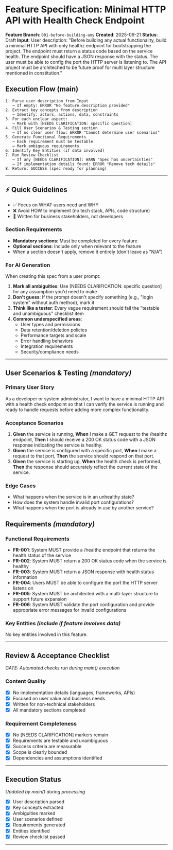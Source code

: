 # Feature Specification: Minimal HTTP API with Health Check Endpoint

**Feature Branch**: `001-before-building-any`
**Created**: 2025-09-21
**Status**: Draft
**Input**: User description: "Before building any actual functionality, build a minimal HTTP API with only healthz endpoint for bootstrapping the project. The endpoint must return a status code based on the service health. The endpoint should have a JSON response with the status. The user must be able to config the port the HTTP server is listening to. The API project must be architeched to be future proof for multi layer structure mentioned in constitution."

## Execution Flow (main)
```
1. Parse user description from Input
   → If empty: ERROR "No feature description provided"
2. Extract key concepts from description
   → Identify: actors, actions, data, constraints
3. For each unclear aspect:
   → Mark with [NEEDS CLARIFICATION: specific question]
4. Fill User Scenarios & Testing section
   → If no clear user flow: ERROR "Cannot determine user scenarios"
5. Generate Functional Requirements
   → Each requirement must be testable
   → Mark ambiguous requirements
6. Identify Key Entities (if data involved)
7. Run Review Checklist
   → If any [NEEDS CLARIFICATION]: WARN "Spec has uncertainties"
   → If implementation details found: ERROR "Remove tech details"
8. Return: SUCCESS (spec ready for planning)
```

---

## ⚡ Quick Guidelines
- ✅ Focus on WHAT users need and WHY
- ❌ Avoid HOW to implement (no tech stack, APIs, code structure)
- 👥 Written for business stakeholders, not developers

### Section Requirements
- **Mandatory sections**: Must be completed for every feature
- **Optional sections**: Include only when relevant to the feature
- When a section doesn't apply, remove it entirely (don't leave as "N/A")

### For AI Generation
When creating this spec from a user prompt:
1. **Mark all ambiguities**: Use [NEEDS CLARIFICATION: specific question] for any assumption you'd need to make
2. **Don't guess**: If the prompt doesn't specify something (e.g., "login system" without auth method), mark it
3. **Think like a tester**: Every vague requirement should fail the "testable and unambiguous" checklist item
4. **Common underspecified areas**:
   - User types and permissions
   - Data retention/deletion policies
   - Performance targets and scale
   - Error handling behaviors
   - Integration requirements
   - Security/compliance needs

---

## User Scenarios & Testing *(mandatory)*

### Primary User Story
As a developer or system administrator, I want to have a minimal HTTP API with a health check endpoint so that I can verify the service is running and ready to handle requests before adding more complex functionality.

### Acceptance Scenarios
1. **Given** the service is running, **When** I make a GET request to the /healthz endpoint, **Then** I should receive a 200 OK status code with a JSON response indicating the service is healthy.
2. **Given** the service is configured with a specific port, **When** I make a request to that port, **Then** the service should respond on that port.
3. **Given** the service is starting up, **When** the health check is performed, **Then** the response should accurately reflect the current state of the service.

### Edge Cases
- What happens when the service is in an unhealthy state?
- How does the system handle invalid port configurations?
- What happens when the port is already in use by another service?

## Requirements *(mandatory)*

### Functional Requirements
- **FR-001**: System MUST provide a /healthz endpoint that returns the health status of the service
- **FR-002**: System MUST return a 200 OK status code when the service is healthy
- **FR-003**: System MUST return a JSON response with health status information
- **FR-004**: Users MUST be able to configure the port the HTTP server listens on
- **FR-005**: System MUST be architected with a multi-layer structure to support future expansion
- **FR-006**: System MUST validate the port configuration and provide appropriate error messages for invalid configurations

### Key Entities *(include if feature involves data)*
No key entities involved in this feature.

---

## Review & Acceptance Checklist
*GATE: Automated checks run during main() execution*

### Content Quality
- [x] No implementation details (languages, frameworks, APIs)
- [x] Focused on user value and business needs
- [x] Written for non-technical stakeholders
- [x] All mandatory sections completed

### Requirement Completeness
- [x] No [NEEDS CLARIFICATION] markers remain
- [x] Requirements are testable and unambiguous
- [x] Success criteria are measurable
- [x] Scope is clearly bounded
- [x] Dependencies and assumptions identified

---

## Execution Status
*Updated by main() during processing*

- [x] User description parsed
- [x] Key concepts extracted
- [x] Ambiguities marked
- [x] User scenarios defined
- [x] Requirements generated
- [x] Entities identified
- [x] Review checklist passed

---
